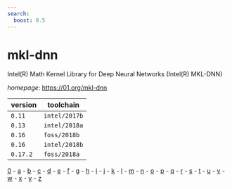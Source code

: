 ```yaml
---
search:
  boost: 0.5
---
```

# mkl-dnn

Intel(R) Math Kernel Library for Deep Neural Networks (Intel(R) MKL-DNN)

*homepage*: <https://01.org/mkl-dnn>

version | toolchain
--------|----------
``0.11`` | ``intel/2017b``
``0.13`` | ``intel/2018a``
``0.16`` | ``foss/2018b``
``0.16`` | ``intel/2018b``
``0.17.2`` | ``foss/2018a``

[0](../0/index.md) - [a](../a/index.md) - [b](../b/index.md) - [c](../c/index.md) - [d](../d/index.md) - [e](../e/index.md) - [f](../f/index.md) - [g](../g/index.md) - [h](../h/index.md) - [i](../i/index.md) - [j](../j/index.md) - [k](../k/index.md) - [l](../l/index.md) - [m](../m/index.md) - [n](../n/index.md) - [o](../o/index.md) - [p](../p/index.md) - [q](../q/index.md) - [r](../r/index.md) - [s](../s/index.md) - [t](../t/index.md) - [u](../u/index.md) - [v](../v/index.md) - [w](../w/index.md) - [x](../x/index.md) - [y](../y/index.md) - [z](../z/index.md)

